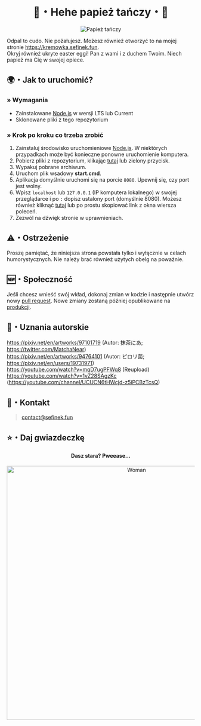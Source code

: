 <div align="center">
    <h1>🍮・Hehe papież tańczy・🍮</h1>
    <p>
        <img src="https://raw.githubusercontent.com/sefinek24/papiez-tanczy/main/public/image/papiez-tanczy.gif" alt="Papież tańczy">
    </p>
</div>


Odpal to cudo. Nie pożałujesz. Możesz również otworzyć to na mojej stronie https://kremowka.sefinek.fun.  
Okryj również ukryte easter eggi! Pan z wami i z duchem Twoim. Niech papież ma Cię w swojej opiece.

## 🌍・Jak to uruchomić?
### » Wymagania
- Zainstalowane [Node.js](https://nodejs.org/en) w wersji LTS lub Current
- Sklonowane pliki z tego repozytorium

### » Krok po kroku co trzeba zrobić
1. Zainstaluj środowisko uruchomieniowe [Node.js](https://nodejs.org/en). W niektórych przypadkach może być konieczne ponowne uruchomienie komputera.
2. Pobierz pliki z repozytorium, klikając [tutaj](https://github.com/sefinek24/papiez-tanczy/archive/refs/heads/main.zip) lub zielony przycisk.
3. Wypakuj pobrane archiwum.
4. Uruchom plik wsadowy **start.cmd**.
5. Aplikacja domyślnie uruchomi się na porcie `8080`. Upewnij się, czy port jest wolny.
6. Wpisz `localhost` lub `127.0.0.1` (IP komputera lokalnego) w swojej przeglądarce i po `:` dopisz ustalony port (domyślnie 8080). Możesz również kliknąć [tutaj](http://127.0.0.1:8080) lub po prostu skopiować link z okna wiersza poleceń.
7. Zezwól na dźwięk stronie w uprawnieniach.

## ⚠️・Ostrzeżenie
Proszę pamiętać, że niniejsza strona powstała tylko i wyłącznie w celach humorystycznych. Nie należy brać również użytych obelg na poważnie.

## 🆕・Społeczność
Jeśli chcesz wnieść swój wkład, dokonaj zmian w kodzie i następnie utwórz nowy [pull request](https://github.com/sefinek24/papiez-tanczy/compare). Nowe zmiany zostaną później opublikowane na [produkcji](https://kremowka.sefinek.fun).

## 🔖・Uznania autorskie
https://pixiv.net/en/artworks/97101719 (Autor: 抹茶にあ; https://twitter.com/MatchaNear)  
https://pixiv.net/en/artworks/94764101 (Autor: ピロリ菌; https://pixiv.net/en/users/19731971)  
https://youtube.com/watch?v=mqD7ugPFWq8 (Reupload)  
https://youtube.com/watch?v=1vZ28SAgzKc (https://youtube.com/channel/UCUCN6tHWcjd-z5iPCBzTcsQ)

## 💼・Kontakt
> contact@sefinek.fun

## ⭐・Daj gwiazdeczkę
<div align="center">
    <h4>Dasz stara? Pweease...</h4>
    <img src="https://raw.githubusercontent.com/sefinek24/papiez-tanczy/main/public/image/anime-szmaciura.png" height="680" alt="Woman">
</div>